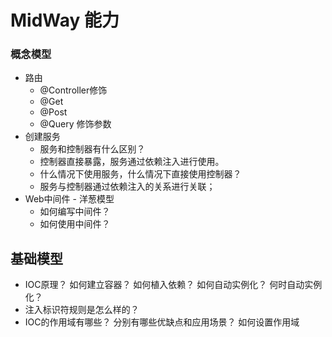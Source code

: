 # MidWay 能力

### 概念模型

- 路由 
  - @Controller修饰
  - @Get
  - @Post
  - @Query 修饰参数
- 创建服务
  - 服务和控制器有什么区别？
  - 控制器直接暴露，服务通过依赖注入进行使用。
  - 什么情况下使用服务，什么情况下直接使用控制器？
  - 服务与控制器通过依赖注入的关系进行关联；
- Web中间件 - 洋葱模型
  - 如何编写中间件？
  - 如何使用中间件？

## 基础模型

- IOC原理？ 如何建立容器？ 如何植入依赖？ 如何自动实例化？ 何时自动实例化？
- 注入标识符规则是怎么样的？
- IOC的作用域有哪些？ 分别有哪些优缺点和应用场景？ 如何设置作用域

